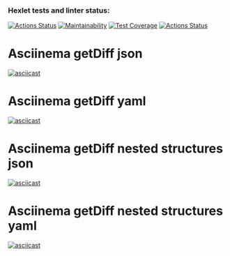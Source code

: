 ### Hexlet tests and linter status:

[![Actions Status](https://github.com/l4ught3r/frontend-project-46/workflows/hexlet-check/badge.svg)](https://github.com/l4ught3r/frontend-project-46/actions)
[![Maintainability](https://api.codeclimate.com/v1/badges/2c13e00e4e2b07aab6d2/maintainability)](https://codeclimate.com/github/l4ught3r/frontend-project-46/maintainability)
[![Test Coverage](https://api.codeclimate.com/v1/badges/2c13e00e4e2b07aab6d2/test_coverage)](https://codeclimate.com/github/l4ught3r/frontend-project-46/test_coverage)
[![Actions Status](https://github.com/l4ught3r/frontend-project-46/actions/workflows/action.yml/badge.svg)](https://github.com/l4ught3r/frontend-project-46/actions)
# Asciinema getDiff json
[![asciicast](https://asciinema.org/a/xQl34TMFL2L5KfjxfyAk0Kxk1.svg)](https://asciinema.org/a/xQl34TMFL2L5KfjxfyAk0Kxk1)
# Asciinema getDiff yaml
[![asciicast](https://asciinema.org/a/AkriWgwf0gAClvErrgJ6tZE43.svg)](https://asciinema.org/a/AkriWgwf0gAClvErrgJ6tZE43)
# Asciinema getDiff nested structures json
[![asciicast](https://asciinema.org/a/bduR4YTCfeRzRStqnTruytHog.svg)](https://asciinema.org/a/bduR4YTCfeRzRStqnTruytHog)
# Asciinema getDiff nested structures yaml
[![asciicast](https://asciinema.org/a/g5ZwZhnuiFxb4Kdvgio0OJTUZ.svg)](https://asciinema.org/a/g5ZwZhnuiFxb4Kdvgio0OJTUZ)

